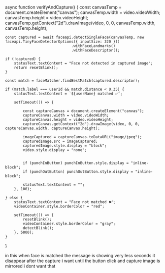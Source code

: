 async function verifyAndCapture() {
    const canvasTemp = document.createElement("canvas");
    canvasTemp.width = video.videoWidth;
    canvasTemp.height = video.videoHeight;
    canvasTemp.getContext("2d").drawImage(video, 0, 0, canvasTemp.width, canvasTemp.height);

    const captured = await faceapi.detectSingleFace(canvasTemp, new faceapi.TinyFaceDetectorOptions({ inputSize: 320 }))
                                  .withFaceLandmarks()
                                  .withFaceDescriptor();

    if (!captured) {
        statusText.textContent = "Face not detected in captured image";
        return resetBlink();
    }

    const match = faceMatcher.findBestMatch(captured.descriptor);

    if (match.label === userId && match.distance < 0.35) {
        statusText.textContent = `${userName} matched ✅`;

        setTimeout(() => {
           
            const captureCanvas = document.createElement("canvas");
            captureCanvas.width = video.videoWidth;
            captureCanvas.height = video.videoHeight;
            captureCanvas.getContext("2d").drawImage(video, 0, 0, captureCanvas.width, captureCanvas.height);

            imageCaptured = captureCanvas.toDataURL("image/jpeg"); 
            capturedImage.src = imageCaptured;
            capturedImage.style.display = "block";
            video.style.display = "none";

            
            if (punchInButton) punchInButton.style.display = "inline-block";
            if (punchOutButton) punchOutButton.style.display = "inline-block";

            statusText.textContent = "";
        }, 100);

    } else {
        statusText.textContent = "Face not matched ❌";
        videoContainer.style.borderColor = "red";

        setTimeout(() => {
            resetBlink();
            videoContainer.style.borderColor = "gray";
            detectBlink();
        }, 5000);
    }
}

in this when face is matched the message is showing very less seconds it disappear after the capture i want until the button click and capture image is mirrored i dont want that
